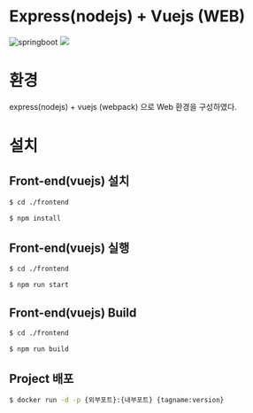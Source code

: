 # Express(nodejs) + Vuejs (WEB)

![springboot](https://grm-project-template-bucket.s3.ap-northeast-2.amazonaws.com/lesson/les_lrcKl_1533200827869/786d30e016fad2cb7dc2c76af86d55f6afd277dd5a8a80dd17b13332bfe0131f.png "springboot")
![](https://joshua1988.github.io/images/posts/web/vuejs/logo.png)

# 환경
express(nodejs) + vuejs (webpack) 으로 Web 환경을 구성하였다. <br>

# 설치

## Front-end(vuejs) 설치

`````bash
$ cd ./frontend
`````

`````bash
$ npm install
`````
## Front-end(vuejs) 실행

`````bash
$ cd ./frontend
`````

`````bash
$ npm run start
`````
## Front-end(vuejs) Build

`````bash
$ cd ./frontend
`````

`````bash
$ npm run build
`````

## Project 배포

`````bash
$ docker run -d -p {외부포트}:{내부포트} {tagname:version}
`````
